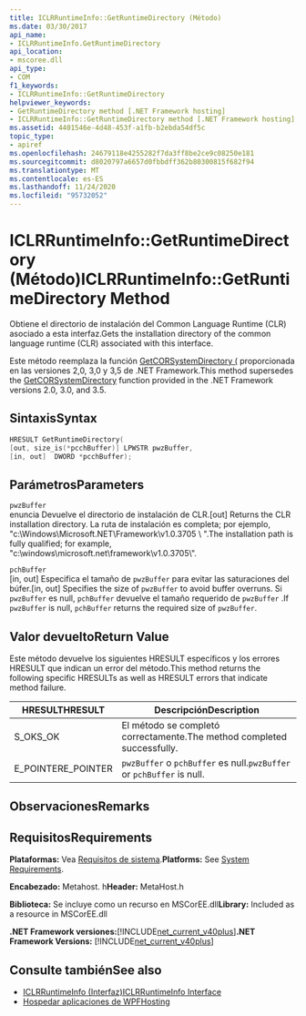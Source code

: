 ```yaml
---
title: ICLRRuntimeInfo::GetRuntimeDirectory (Método)
ms.date: 03/30/2017
api_name:
- ICLRRuntimeInfo.GetRuntimeDirectory
api_location:
- mscoree.dll
api_type:
- COM
f1_keywords:
- ICLRRuntimeInfo::GetRuntimeDirectory
helpviewer_keywords:
- GetRuntimeDirectory method [.NET Framework hosting]
- ICLRRuntimeInfo::GetRuntimeDirectory method [.NET Framework hosting]
ms.assetid: 4401546e-4d48-453f-a1fb-b2ebda54df5c
topic_type:
- apiref
ms.openlocfilehash: 24679118e4255282f7da3ff8be2ce9c08250e181
ms.sourcegitcommit: d8020797a6657d0fbbdff362b80300815f682f94
ms.translationtype: MT
ms.contentlocale: es-ES
ms.lasthandoff: 11/24/2020
ms.locfileid: "95732052"
---
```

# <a name="iclrruntimeinfogetruntimedirectory-method"></a><span data-ttu-id="8fca7-102">ICLRRuntimeInfo::GetRuntimeDirectory (Método)</span><span class="sxs-lookup"><span data-stu-id="8fca7-102">ICLRRuntimeInfo::GetRuntimeDirectory Method</span></span>

<span data-ttu-id="8fca7-103">Obtiene el directorio de instalación del Common Language Runtime (CLR) asociado a esta interfaz.</span><span class="sxs-lookup"><span data-stu-id="8fca7-103">Gets the installation directory of the common language runtime (CLR) associated with this interface.</span></span>  
  
 <span data-ttu-id="8fca7-104">Este método reemplaza la función [GetCORSystemDirectory (](getcorsystemdirectory-function.md) proporcionada en las versiones 2,0, 3,0 y 3,5 de .NET Framework.</span><span class="sxs-lookup"><span data-stu-id="8fca7-104">This method supersedes the [GetCORSystemDirectory](getcorsystemdirectory-function.md) function provided in the .NET Framework versions 2.0, 3.0, and 3.5.</span></span>  
  
## <a name="syntax"></a><span data-ttu-id="8fca7-105">Sintaxis</span><span class="sxs-lookup"><span data-stu-id="8fca7-105">Syntax</span></span>  
  
```cpp  
HRESULT GetRuntimeDirectory(  
[out, size_is(*pcchBuffer)] LPWSTR pwzBuffer,  
[in, out]  DWORD *pcchBuffer);  
```  
  
## <a name="parameters"></a><span data-ttu-id="8fca7-106">Parámetros</span><span class="sxs-lookup"><span data-stu-id="8fca7-106">Parameters</span></span>  

 `pwzBuffer`  
 <span data-ttu-id="8fca7-107">enuncia Devuelve el directorio de instalación de CLR.</span><span class="sxs-lookup"><span data-stu-id="8fca7-107">[out] Returns the CLR installation directory.</span></span> <span data-ttu-id="8fca7-108">La ruta de instalación es completa; por ejemplo, "c:\Windows\Microsoft.NET\Framework\v1.0.3705 \\ ".</span><span class="sxs-lookup"><span data-stu-id="8fca7-108">The installation path is fully qualified; for example, "c:\windows\microsoft.net\framework\v1.0.3705\\".</span></span>  
  
 `pchBuffer`  
 <span data-ttu-id="8fca7-109">[in, out] Especifica el tamaño de `pwzBuffer` para evitar las saturaciones del búfer.</span><span class="sxs-lookup"><span data-stu-id="8fca7-109">[in, out] Specifies the size of `pwzBuffer` to avoid buffer overruns.</span></span> <span data-ttu-id="8fca7-110">Si `pwzBuffer` es null, `pchBuffer` devuelve el tamaño requerido de `pwzBuffer` .</span><span class="sxs-lookup"><span data-stu-id="8fca7-110">If `pwzBuffer` is null, `pchBuffer` returns the required size of `pwzBuffer`.</span></span>  
  
## <a name="return-value"></a><span data-ttu-id="8fca7-111">Valor devuelto</span><span class="sxs-lookup"><span data-stu-id="8fca7-111">Return Value</span></span>  

 <span data-ttu-id="8fca7-112">Este método devuelve los siguientes HRESULT específicos y los errores HRESULT que indican un error del método.</span><span class="sxs-lookup"><span data-stu-id="8fca7-112">This method returns the following specific HRESULTs as well as HRESULT errors that indicate method failure.</span></span>  
  
|<span data-ttu-id="8fca7-113">HRESULT</span><span class="sxs-lookup"><span data-stu-id="8fca7-113">HRESULT</span></span>|<span data-ttu-id="8fca7-114">Descripción</span><span class="sxs-lookup"><span data-stu-id="8fca7-114">Description</span></span>|  
|-------------|-----------------|  
|<span data-ttu-id="8fca7-115">S_OK</span><span class="sxs-lookup"><span data-stu-id="8fca7-115">S_OK</span></span>|<span data-ttu-id="8fca7-116">El método se completó correctamente.</span><span class="sxs-lookup"><span data-stu-id="8fca7-116">The method completed successfully.</span></span>|  
|<span data-ttu-id="8fca7-117">E_POINTER</span><span class="sxs-lookup"><span data-stu-id="8fca7-117">E_POINTER</span></span>|<span data-ttu-id="8fca7-118">`pwzBuffer` o `pchBuffer` es null.</span><span class="sxs-lookup"><span data-stu-id="8fca7-118">`pwzBuffer` or `pchBuffer` is null.</span></span>|  
  
## <a name="remarks"></a><span data-ttu-id="8fca7-119">Observaciones</span><span class="sxs-lookup"><span data-stu-id="8fca7-119">Remarks</span></span>  
  
## <a name="requirements"></a><span data-ttu-id="8fca7-120">Requisitos</span><span class="sxs-lookup"><span data-stu-id="8fca7-120">Requirements</span></span>  

 <span data-ttu-id="8fca7-121">**Plataformas:** Vea [Requisitos de sistema](../../get-started/system-requirements.md).</span><span class="sxs-lookup"><span data-stu-id="8fca7-121">**Platforms:** See [System Requirements](../../get-started/system-requirements.md).</span></span>  
  
 <span data-ttu-id="8fca7-122">**Encabezado:** Metahost. h</span><span class="sxs-lookup"><span data-stu-id="8fca7-122">**Header:** MetaHost.h</span></span>  
  
 <span data-ttu-id="8fca7-123">**Biblioteca:** Se incluye como un recurso en MSCorEE.dll</span><span class="sxs-lookup"><span data-stu-id="8fca7-123">**Library:** Included as a resource in MSCorEE.dll</span></span>  
  
 <span data-ttu-id="8fca7-124">**.NET Framework versiones:**[!INCLUDE[net_current_v40plus](../../../../includes/net-current-v40plus-md.md)]</span><span class="sxs-lookup"><span data-stu-id="8fca7-124">**.NET Framework Versions:** [!INCLUDE[net_current_v40plus](../../../../includes/net-current-v40plus-md.md)]</span></span>  
  
## <a name="see-also"></a><span data-ttu-id="8fca7-125">Consulte también</span><span class="sxs-lookup"><span data-stu-id="8fca7-125">See also</span></span>

- [<span data-ttu-id="8fca7-126">ICLRRuntimeInfo (Interfaz)</span><span class="sxs-lookup"><span data-stu-id="8fca7-126">ICLRRuntimeInfo Interface</span></span>](iclrruntimeinfo-interface.md)
- [<span data-ttu-id="8fca7-127">Hospedar aplicaciones de WPF</span><span class="sxs-lookup"><span data-stu-id="8fca7-127">Hosting</span></span>](index.md)
